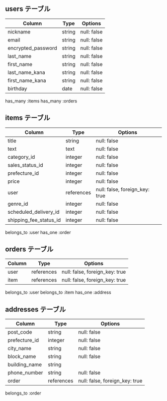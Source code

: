 
## users テーブル

| Column             | Type   | Options     |
| ------------------ | ------ | ----------- |
| nickname           | string | null: false |
| email              | string | null: false |
| encrypted_password | string | null: false |
| last_name          | string | null: false |
| first_name         | string | null: false |
| last_name_kana     | string | null: false |
| first_name_kana    | string | null: false |
| birthday           | date   | null: false |

has_many :items
has_many :orders

## items テーブル

| Column                 | Type       | Options     |
| ---------------------- | ---------- | ----------- |
| title                  | string     | null: false |
| text                   | text       | null: false |
| category_id            | integer    | null: false |
| sales_status_id        | integer    | null: false |
| prefecture_id          | integer    | null: false |
| price                  | integer    | null: false |
| user                   | references | null: false, foreign_key: true |
| genre_id               | integer    | null: false |
| scheduled_delivery_id  | integer    | null: false |
| shipping_fee_status_id | integer    | null: false |

belongs_to :user
has_one :order



## orders テーブル

| Column | Type       | Options                        |
| ------ | ---------- | ------------------------------ |
| user   | references | null: false, foreign_key: true |
| item   | references | null: false, foreign_key: true |

belongs_to :user
belongs_to :item
has_one :address

## addresses テーブル

| Column           | Type       | Options                        | 
| ---------------- | ---------- | ------------------------------ |
| post_code        | string     | null: false                    |
| prefecture_id    | integer    | null: false                    |
| city_name        | string     | null: false                    |
| block_name       | string     | null: false                    |
| building_name    | string     |                                |
| phone_number     | string     | null: false                    |
| order            | references | null: false, foreign_key: true |

belongs_to :order